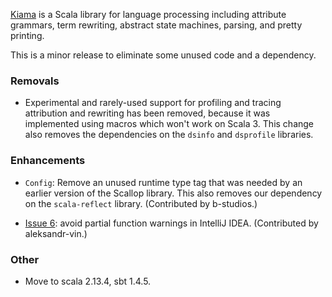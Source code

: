 [Kiama](https://github.com/inkytonik/kiama) is a Scala library for language processing including attribute grammars, term rewriting, abstract state machines, parsing, and pretty printing.

This is a minor release to eliminate some unused code and a dependency.

### Removals

* Experimental and rarely-used support for profiling and tracing attribution and rewriting has been removed, because it was implemented using macros which won't work on Scala 3. This change also removes the dependencies on the `dsinfo` and `dsprofile` libraries.

### Enhancements

* `Config`: Remove an unused runtime type tag that was needed by an earlier version of the Scallop library. This also removes our dependency on the `scala-reflect` library. (Contributed by b-studios.)

* [Issue 6](https://github.com/inkytonik/kiama/issues/6): avoid partial function warnings in IntelliJ IDEA. (Contributed by aleksandr-vin.)

### Other

* Move to scala 2.13.4, sbt 1.4.5.
